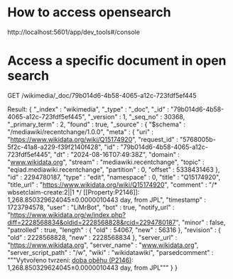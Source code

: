 # How to access opensearch
http://localhost:5601/app/dev_tools#/console


# Access a specific document in open search
GET /wikimedia/_doc/79b014d6-4b58-4065-a12c-723fdf5ef445

Result:
{
"_index" : "wikimedia",
"_type" : "_doc",
"_id" : "79b014d6-4b58-4065-a12c-723fdf5ef445",
"_version" : 1,
"_seq_no" : 30368,
"_primary_term" : 2,
"found" : true,
"_source" : {
"$schema" : "/mediawiki/recentchange/1.0.0",
"meta" : {
"uri" : "https://www.wikidata.org/wiki/Q15174920",
"request_id" : "5768005b-5f2c-41a8-a229-f39f2140f428",
"id" : "79b014d6-4b58-4065-a12c-723fdf5ef445",
"dt" : "2024-08-16T07:49:38Z",
"domain" : "www.wikidata.org",
"stream" : "mediawiki.recentchange",
"topic" : "eqiad.mediawiki.recentchange",
"partition" : 0,
"offset" : 5338431463
},
"id" : 2294780187,
"type" : "edit",
"namespace" : 0,
"title" : "Q15174920",
"title_url" : "https://www.wikidata.org/wiki/Q15174920",
"comment" : "/* wbsetclaim-create:2||1 */ [[Property:P2146]]: 1,268.850329624045±0.0000010443 day, from JPL",
"timestamp" : 1723794578,
"user" : "LiMrBot",
"bot" : true,
"notify_url" : "https://www.wikidata.org/w/index.php?diff=2228568834&oldid=2228568828&rcid=2294780187",
"minor" : false,
"patrolled" : true,
"length" : {
"old" : 54067,
"new" : 56316
},
"revision" : {
"old" : 2228568828,
"new" : 2228568834
},
"server_url" : "https://www.wikidata.org",
"server_name" : "www.wikidata.org",
"server_script_path" : "/w",
"wiki" : "wikidatawiki",
"parsedcomment" : """‎<span dir="auto"><span class="autocomment">Vytvořeno tvrzení: </span></span> <a href="/wiki/Property:P2146" title="‎doba oběhu‎ | ‎the time taken for a given astronomic object to make one complete orbit about another object‎"><span class="wb-itemlink"><span class="wb-itemlink-label" lang="cs" dir="ltr">doba oběhu</span> <span class="wb-itemlink-id">(P2146)</span></span></a>: 1,268.850329624045±0.0000010443 day, from JPL"""
}
}
